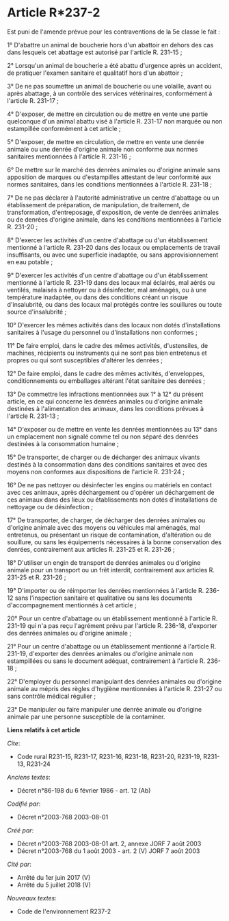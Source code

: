 # Article R*237-2

Est puni de l'amende prévue pour les contraventions de la 5e classe le fait :

1° D'abattre un animal de boucherie hors d'un abattoir en dehors des cas dans lesquels cet abattage est autorisé par
l'article R. 231-15 ;

2° Lorsqu'un animal de boucherie a été abattu d'urgence après un accident, de pratiquer l'examen sanitaire et qualitatif hors
d'un abattoir ;

3° De ne pas soumettre un animal de boucherie ou une volaille, avant ou après abattage, à un contrôle des services
vétérinaires, conformément à l'article R. 231-17 ;

4° D'exposer, de mettre en circulation ou de mettre en vente une partie quelconque d'un animal abattu visé à l'article R.
231-17 non marquée ou non estampillée conformément à cet article ;

5° D'exposer, de mettre en circulation, de mettre en vente une denrée animale ou une denrée d'origine animale non conforme
aux normes sanitaires mentionnées à l'article R. 231-16 ;

6° De mettre sur le marché des denrées animales ou d'origine animale sans apposition de marques ou d'estampilles attestant de
leur conformité aux normes sanitaires, dans les conditions mentionnées à l'article R. 231-18 ;

7° De ne pas déclarer à l'autorité administrative un centre d'abattage ou un établissement de préparation, de manipulation,
de traitement, de transformation, d'entreposage, d'exposition, de vente de denrées animales ou de denrées d'origine animale,
dans les conditions mentionnées à l'article R. 231-20 ;

8° D'exercer les activités d'un centre d'abattage ou d'un établissement mentionné à l'article R. 231-20 dans des locaux ou
emplacements de travail insuffisants, ou avec une superficie inadaptée, ou sans approvisionnement en eau potable ;

9° D'exercer les activités d'un centre d'abattage ou d'un établissement mentionné à l'article R. 231-19 dans des locaux mal
éclairés, mal aérés ou ventilés, malaisés à nettoyer ou à désinfecter, mal aménagés, ou à une température inadaptée, ou dans
des conditions créant un risque d'insalubrité, ou dans des locaux mal protégés contre les souillures ou toute source
d'insalubrité ;

10° D'exercer les mêmes activités dans des locaux non dotés d'installations sanitaires à l'usage du personnel ou
d'installations non conformes ;

11° De faire emploi, dans le cadre des mêmes activités, d'ustensiles, de machines, récipients ou instruments qui ne sont pas
bien entretenus et propres ou qui sont susceptibles d'altérer les denrées ;

12° De faire emploi, dans le cadre des mêmes activités, d'enveloppes, conditionnements ou emballages altérant l'état
sanitaire des denrées ;

13° De commettre les infractions mentionnées aux 1° à 12° du présent article, en ce qui concerne les denrées animales ou
d'origine animale destinées à l'alimentation des animaux, dans les conditions prévues à l'article R. 231-13 ;

14° D'exposer ou de mettre en vente les denrées mentionnées au 13° dans un emplacement non signalé comme tel ou non séparé
des denrées destinées à la consommation humaine ;

15° De transporter, de charger ou de décharger des animaux vivants destinés à la consommation dans des conditions sanitaires
et avec des moyens non conformes aux dispositions de l'article R. 231-24 ;

16° De ne pas nettoyer ou désinfecter les engins ou matériels en contact avec ces animaux, après déchargement ou d'opérer un
déchargement de ces animaux dans des lieux ou établissements non dotés d'installations de nettoyage ou de désinfection ;

17° De transporter, de charger, de décharger des denrées animales ou d'origine animale avec des moyens ou véhicules mal
aménagés, mal entretenus, ou présentant un risque de contamination, d'altération ou de souillure, ou sans les équipements
nécessaires à la bonne conservation des denrées, contrairement aux articles R. 231-25 et R. 231-26 ;

18° D'utiliser un engin de transport de denrées animales ou d'origine animale pour un transport ou un frêt interdit,
contrairement aux articles R. 231-25 et R. 231-26 ;

19° D'importer ou de réimporter les denrées mentionnées à l'article R. 236-12 sans l'inspection sanitaire et qualitative ou
sans les documents d'accompagnement mentionnés à cet article ;

20° Pour un centre d'abattage ou un établissement mentionné à l'article R. 231-19 qui n'a pas reçu l'agrément prévu par
l'article R. 236-18, d'exporter des denrées animales ou d'origine animale ;

21° Pour un centre d'abattage ou un établissement mentionné à l'article R. 231-19, d'exporter des denrées animales ou
d'origine animale non estampillées ou sans le document adéquat, contrairement à l'article R. 236-18 ;

22° D'employer du personnel manipulant des denrées animales ou d'origine animale au mépris des règles d'hygiène mentionnées à
l'article R. 231-27 ou sans contrôle médical régulier ;

23° De manipuler ou faire manipuler une denrée animale ou d'origine animale par une personne susceptible de la contaminer.

**Liens relatifs à cet article**

_Cite_:

  - Code rural R231-15, R231-17, R231-16, R231-18, R231-20, R231-19, R231-13, R231-24

_Anciens textes_:

  - Décret n°86-198 du 6 février 1986 - art. 12 (Ab)

_Codifié par_:

  - Décret n°2003-768 2003-08-01

_Créé par_:

  - Décret n°2003-768 2003-08-01 art. 2, annexe JORF 7 août 2003
  - Décret n°2003-768 du 1 août 2003 - art. 2 (V) JORF 7 août 2003

_Cité par_:

  - Arrêté du 1er juin 2017 (V)
  - Arrêté du 5 juillet 2018 (V)

_Nouveaux textes_:

  - Code de l'environnement R237-2
